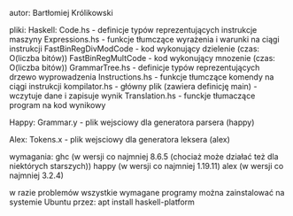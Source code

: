 autor: Bartłomiej Królikowski

pliki:
Haskell:
 Code.hs - definicje typów reprezentujących instrukcje maszyny
 Expressions.hs - funkcje tłumczące wyrażenia i warunki na ciągi instrukcji
 FastBinRegDivModCode - kod wykonujący dzielenie (czas: O(liczba bitów))
 FastBinRegMultCode - kod wykonujący mnozenie (czas: O(liczba bitów))
 GrammarTree.hs - definicje typów reprezentujących drzewo wyprowadzenia
 Instructions.hs - funkcje tłumczące komendy na ciągi instrukcji
 kompilator.hs - główny plik (zawiera definicję main) - wczytuje dane i zapisuje wynik
 Translation.hs - funckje tłumaczące program na kod wynikowy

Happy:
 Grammar.y - plik wejsciowy dla generatora parsera (happy)

Alex:
 Tokens.x - plik wejsciowy dla generatora leksera (alex)

wymagania:
 ghc (w wersji co najmniej 8.6.5 (chociaż może działać też dla niektórych starszych))
 happy (w wersji co najmniej 1.19.11)
 alex (w wersji co najmniej 3.2.4)

w razie problemów wszystkie wymagane programy można zainstalować na systemie Ubuntu przez: apt install haskell-platform
